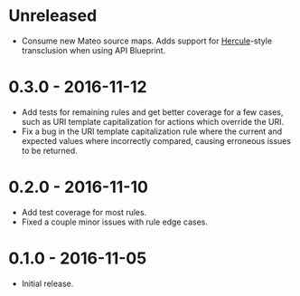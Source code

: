 # Unreleased

- Consume new Mateo source maps. Adds support for [Hercule]()-style
  transclusion when using API Blueprint.

# 0.3.0 - 2016-11-12

- Add tests for remaining rules and get better coverage for a few cases,
  such as URI template capitalization for actions which override the URI.
- Fix a bug in the URI template capitalization rule where the current and
  expected values where incorrectly compared, causing erroneous issues to be
  returned.

# 0.2.0 - 2016-11-10

- Add test coverage for most rules.
- Fixed a couple minor issues with rule edge cases.

# 0.1.0 - 2016-11-05

- Initial release.
